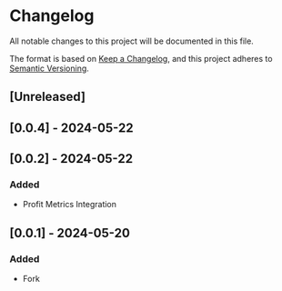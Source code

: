 # Changelog
All notable changes to this project will be documented in this file.

The format is based on [Keep a Changelog](https://keepachangelog.com/en/1.0.0/), 
and this project adheres to [Semantic Versioning](https://semver.org/spec/v2.0.0.html).

## [Unreleased]

## [0.0.4] - 2024-05-22

## [0.0.2] - 2024-05-22
### Added
- Profit Metrics Integration

## [0.0.1] - 2024-05-20
### Added
- Fork
